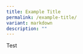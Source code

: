 ```yaml
---
title: Example Title
permalink: /example-title/
variant: markdown
description: ""
---
```

<p>Test</p>